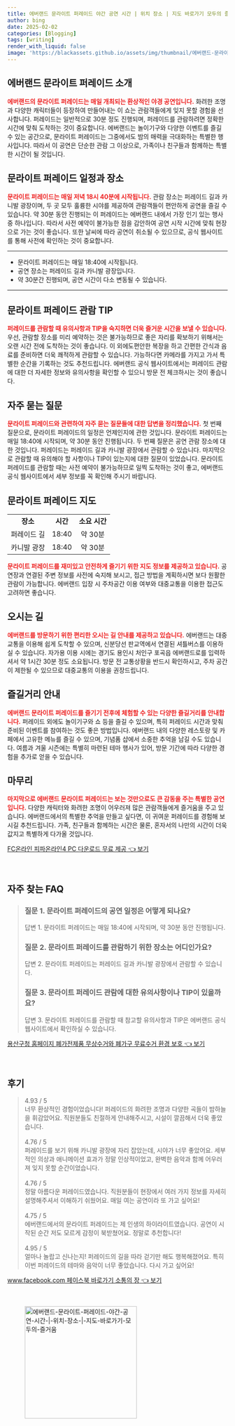 ```yaml
---
title: 에버랜드 문라이트 퍼레이드 야간 공연 시간 | 위치 장소 | 지도 바로가기 모두의 즐거움
author: bing
date: 2025-02-02
categories: [Blogging]
tags: [writing]
render_with_liquid: false
image: 'https://blackassets.github.io/assets/img/thumbnail/에버랜드-문라이트-퍼레이드-야간-공연-시간-|-위치-장소-|-지도-바로가기-모두의-즐거움.webp'
---
```



<h2 id='에버랜드_문라이트_퍼레이드_소개'>에버랜드 문라이트 퍼레이드 소개</h2>

<p><b><span style="color: #ee2323;">에버랜드의 문라이트 퍼레이드는 매일 개최되는 환상적인 야경 공연입니다.</span></b> 화려한 조명과 다양한 캐릭터들이 등장하여 만들어내는 이 쇼는 관람객들에게 잊지 못할 경험을 선사합니다. 퍼레이드는 일반적으로 30분 정도 진행되며, 퍼레이드를 관람하려면 정확한 시간에 맞춰 도착하는 것이 중요합니다. 에버랜드는 놀이기구와 다양한 이벤트를 즐길 수 있는 공간으로, 문라이트 퍼레이드는 그중에서도 밤의 매력을 극대화하는 특별한 행사입니다. 따라서 이 공연은 단순한 관람 그 이상으로, 가족이나 친구들과 함께하는 특별한 시간이 될 것입니다.</p>

<h2 id='문라이트_퍼레이드_일정과_장소'>문라이트 퍼레이드 일정과 장소</h2>

<p><b><span style="color: #ee2323;">문라이트 퍼레이드는 매일 저녁 18시 40분에 시작됩니다.</span></b> 관람 장소는 퍼레이드 길과 카니발 광장이며, 두 곳 모두 훌륭한 시야를 제공하여 관람객들이 편안하게 공연을 즐길 수 있습니다. 약 30분 동안 진행되는 이 퍼레이드는 에버랜드 내에서 가장 인기 있는 행사 중 하나입니다. 따라서 사전 예약이 불가능한 점을 감안하여 공연 시작 시간에 맞춰 현장으로 가는 것이 좋습니다. 또한 날씨에 따라 공연이 취소될 수 있으므로, 공식 웹사이트를 통해 사전에 확인하는 것이 중요합니다.</p>

<hr />

<ul>
    <li>문라이트 퍼레이드는 매일 18:40에 시작됩니다.</li>
    <li>공연 장소는 퍼레이드 길과 카니발 광장입니다.</li>
    <li>약 30분간 진행되며, 공연 시간이 다소 변동될 수 있습니다.</li>
</ul>

<hr />

<h2 id='문라이트_퍼레이드_관람_TIP'>문라이트 퍼레이드 관람 TIP</h2>

<p><b><span style="color: #ee2323;">퍼레이드를 관람할 때 유의사항과 TIP을 숙지하면 더욱 즐거운 시간을 보낼 수 있습니다.</span></b> 우선, 관람할 장소를 미리 예약하는 것은 불가능하므로 좋은 자리를 확보하기 위해서는 오랜 시간 전에 도착하는 것이 좋습니다. 이 외에도편안한 복장을 하고 간편한 간식과 음료를 준비하면 더욱 쾌적하게 관람할 수 있습니다. 가능하다면 카메라를 가지고 가서 특별한 순간을 기록하는 것도 추천드립니다. 에버랜드 공식 웹사이트에서는 퍼레이드 관람에 대한 더 자세한 정보와 유의사항을 확인할 수 있으니 방문 전 체크하시는 것이 좋습니다.</p>

<h2 id='자주_묻는_질문'>자주 묻는 질문</h2>

<p><b><span style="color: #ee2323;">문라이트 퍼레이드와 관련하여 자주 묻는 질문들에 대한 답변을 정리했습니다.</span></b> 첫 번째 질문으로, 문라이트 퍼레이드의 일정은 언제인지에 관한 것입니다. 문라이트 퍼레이드는 매일 18:40에 시작되며, 약 30분 동안 진행됩니다. 두 번째 질문은 공연 관람 장소에 대한 것입니다. 퍼레이드는 퍼레이드 길과 카니발 광장에서 관람할 수 있습니다. 마지막으로 관람할 때 유의해야 할 사항이나 TIP이 있는지에 대한 질문이 있었습니다. 문라이트 퍼레이드를 관람할 때는 사전 예약이 불가능하므로 일찍 도착하는 것이 좋고, 에버랜드 공식 웹사이트에서 세부 정보를 꼭 확인해 주시기 바랍니다.</p>

<h2 id='문라이트_퍼레이드_지도'>문라이트 퍼레이드 지도</h2>

<table>
    <tr>
        <td style="text-align: center; height: 17px;"><b>장소</b></td>
        <td style="text-align: center; height: 17px;"><b>시간</b></td>
        <td style="text-align: center; height: 17px;"><b>소요 시간</b></td>
    </tr>
    <tr>
        <td style="text-align: center; height: 17px;">퍼레이드 길</td>
        <td style="text-align: center; height: 17px;">18:40</td>
        <td style="text-align: center; height: 17px;">약 30분</td>
    </tr>
    <tr>
        <td style="text-align: center; height: 17px;">카니발 광장</td>
        <td style="text-align: center; height: 17px;">18:40</td>
        <td style="text-align: center; height: 17px;">약 30분</td>
    </tr>
</table>

<p><b><span style="color: #ee2323;">문라이트 퍼레이드를 재미있고 안전하게 즐기기 위한 지도 정보를 제공하고 있습니다.</span></b> 공연장과 연결된 주변 정보를 사전에 숙지해 보시고, 접근 방법을 계획하시면 보다 원활한 관람이 가능합니다. 에버랜드 입장 시 주차공간 이용 여부와 대중교통을 이용한 접근도 고려하면 좋습니다.</p>

<h2 id='오시는_길'>오시는 길</h2>

<p><b><span style="color: #ee2323;">에버랜드를 방문하기 위한 편리한 오시는 길 안내를 제공하고 있습니다.</span></b> 에버랜드는 대중교통을 이용해 쉽게 도착할 수 있으며, 신분당선 판교역에서 연결된 셔틀버스를 이용하실 수 있습니다. 자가용 이용 시에는 경기도 용인시 처인구 포곡읍 에버랜드로를 입력하셔서 약 1시간 30분 정도 소요됩니다. 방문 전 교통상황을 반드시 확인하시고, 주차 공간이 제한될 수 있으므로 대중교통의 이용을 권장드립니다.</p>

<h2 id='즐길거리_안내'>즐길거리 안내</h2>

<p><b><span style="color: #ee2323;">에버랜드 문라이트 퍼레이드를 즐기기 전후에 체험할 수 있는 다양한 즐길거리를 안내합니다.</span></b> 퍼레이드 외에도 놀이기구와 쇼 등을 즐길 수 있으며, 특히 퍼레이드 시간과 맞춰 준비된 이벤트를 참여하는 것도 좋은 방법입니다. 에버랜드 내의 다양한 레스토랑 및 카페에서 고유한 메뉴를 즐길 수 있으며, 기념품 샵에서 소중한 추억을 남길 수도 있습니다. 여름과 겨울 시즌에는 특별히 마련된 테마 행사가 있어, 방문 기간에 따라 다양한 경험을 추가로 얻을 수 있습니다.</p>

<h2 id='마무리'>마무리</h2>

<p><b><span style="color: #ee2323;">마지막으로 에버랜드 문라이트 퍼레이드는 보는 것만으로도 큰 감동을 주는 특별한 공연입니다.</span></b> 다양한 캐릭터와 화려한 조명이 어우러져 많은 관람객들에게 즐거움을 주고 있습니다. 에버랜드에서의 특별한 추억을 만들고 싶다면, 이 귀여운 퍼레이드를 경험해 보시길 추천드립니다. 가족, 친구들과 함께하는 시간은 물론, 혼자서의 나만의 시간이 더욱 값지고 특별하게 다가올 것입니다.</p>


<p><a class="click-button" title="FC온라인 피파온라인4 PC 다운로드 무료 제공" href="https://blackassets.github.io/posts/FC%EC%98%A8%EB%9D%BC%EC%9D%B8-%ED%94%BC%ED%8C%8C%EC%98%A8%EB%9D%BC%EC%9D%B84-PC-%EB%8B%A4%EC%9A%B4%EB%A1%9C%EB%93%9C-%EB%AC%B4%EB%A3%8C-%EC%A0%9C%EA%B3%B5/" rel="dofollow">FC온라인 피파온라인4 PC 다운로드 무료 제공 👈 보기</a></p><br>
<h2 id='자주_찾는_FAQ'>자주 찾는 FAQ</h2>
<div itemscope="" itemtype="https://schema.org/FAQPage"> 
<blockquote> 
<div itemscope="" itemprop="mainEntity" itemtype="https://schema.org/Question"> 
<h3 itemprop="name">질문 1. 문라이트 퍼레이드의 공연 일정은 어떻게 되나요?</h3> 
<div itemscope="" itemprop="acceptedAnswer" itemtype="https://schema.org/Answer"> 
<span itemprop="text"> 
<p>답변 1. 문라이트 퍼레이드는 매일 18:40에 시작되며, 약 30분 동안 진행됩니다.</p> 
</span> 
</div> 
</div> 
<div itemscope="" itemprop="mainEntity" itemtype="https://schema.org/Question"> 
<h3 itemprop="name">질문 2. 문라이트 퍼레이드를 관람하기 위한 장소는 어디인가요?</h3> 
<div itemscope="" itemprop="acceptedAnswer" itemtype="https://schema.org/Answer"> 
<span itemprop="text"> 
<p>답변 2. 문라이트 퍼레이드는 퍼레이드 길과 카니발 광장에서 관람할 수 있습니다.</p> 
</span> 
</div> 
</div> 
<div itemscope="" itemprop="mainEntity" itemtype="https://schema.org/Question"> 
<h3 itemprop="name">질문 3. 문라이트 퍼레이드 관람에 대한 유의사항이나 TIP이 있을까요?</h3> 
<div itemscope="" itemprop="acceptedAnswer" itemtype="https://schema.org/Answer"> 
<span itemprop="text"> 
<p>답변 3. 문라이트 퍼레이드를 관람할 때 참고할 유의사항과 TIP은 에버랜드 공식 웹사이트에서 확인하실 수 있습니다.</p> 
</span> 
</div> 
</div> 
</blockquote> 
</div>
<p><a class="click-button" title="용산구청 홈페이지 폐가전제품 무상수거와 폐가구 무료수거 환경 보호" href="https://blackassets.github.io/posts/%EC%9A%A9%EC%82%B0%EA%B5%AC%EC%B2%AD-%ED%99%88%ED%8E%98%EC%9D%B4%EC%A7%80-%ED%8F%90%EA%B0%80%EC%A0%84%EC%A0%9C%ED%92%88-%EB%AC%B4%EC%83%81%EC%88%98%EA%B1%B0%EC%99%80-%ED%8F%90%EA%B0%80%EA%B5%AC-%EB%AC%B4%EB%A3%8C%EC%88%98%EA%B1%B0-%ED%99%98%EA%B2%BD-%EB%B3%B4%ED%98%B8/" rel="dofollow">용산구청 홈페이지 폐가전제품 무상수거와 폐가구 무료수거 환경 보호 👈 보기</a></p><br>
<h2 id='후기'>후기</h2>
<div itemscope itemtype="https://schema.org/Product">
  <blockquote>
  <div itemprop="review" itemscope itemtype="https://schema.org/Review">
      <div itemprop="reviewRating" itemscope itemtype="https://schema.org/Rating"> <span itemprop="ratingValue">4.93</span> / <span itemprop="bestRating">5</span> </div>
      <span itemprop="reviewBody">너무 환상적인 경험이었습니다! 퍼레이드의 화려한 조명과 다양한 곡들이 밤하늘을 휘감았어요. 직원분들도 친절하게 안내해주시고, 시설이 깔끔해서 더욱 좋았습니다.</span>
  </div>
  <br>
  <div itemprop="review" itemscope itemtype="https://schema.org/Review">
      <div itemprop="reviewRating" itemscope itemtype="https://schema.org/Rating"> <span itemprop="ratingValue">4.76</span> / <span itemprop="bestRating">5</span> </div>
      <span itemprop="reviewBody">퍼레이드를 보기 위해 카니발 광장에 자리 잡았는데, 시야가 너무 좋았어요. 세부적인 의상과 애니메이션 효과가 정말 인상적이었고, 완벽한 음악과 함께 어우러져 잊지 못할 순간이었습니다.</span>
  </div>
  <br>
  <div itemprop="review" itemscope itemtype="https://schema.org/Review">
      <div itemprop="reviewRating" itemscope itemtype="https://schema.org/Rating"> <span itemprop="ratingValue">4.76</span> / <span itemprop="bestRating">5</span> </div>
      <span itemprop="reviewBody">정말 아름다운 퍼레이드였습니다. 직원분들이 현장에서 여러 가지 정보를 자세히 설명해주셔서 이해하기 쉬웠어요. 매일 여는 공연이라 또 가고 싶어요!</span>
  </div>
  <br>
  <div itemprop="review" itemscope itemtype="https://schema.org/Review">
      <div itemprop="reviewRating" itemscope itemtype="https://schema.org/Rating"> <span itemprop="ratingValue">4.75</span> / <span itemprop="bestRating">5</span> </div>
      <span itemprop="reviewBody">에버랜드에서의 문라이트 퍼레이드는 제 인생의 하이라이트였습니다. 공연이 시작된 순간 저도 모르게 감정이 북받쳤어요. 정말로 추천합니다!</span>
  </div>
  <br>
  <div itemprop="review" itemscope itemtype="https://schema.org/Review">
      <div itemprop="reviewRating" itemscope itemtype="https://schema.org/Rating"> <span itemprop="ratingValue">4.95</span> / <span itemprop="bestRating">5</span> </div>
      <span itemprop="reviewBody">얼마나 놀랍고 신나는지! 퍼레이드의 길을 따라 걷기만 해도 행복해졌어요. 특히 이번 퍼레이드의 테마와 음악이 너무 좋았습니다. 다시 가고 싶어요!</span>
  </div>
  </blockquote>
</div>
<p><a class="click-button" title="www.facebook.com 페이스북 바로가기 소통의 장" href="https://blackassets.github.io/posts/www.facebook.com-%ED%8E%98%EC%9D%B4%EC%8A%A4%EB%B6%81-%EB%B0%94%EB%A1%9C%EA%B0%80%EA%B8%B0-%EC%86%8C%ED%86%B5%EC%9D%98-%EC%9E%A5/" rel="dofollow">www.facebook.com 페이스북 바로가기 소통의 장 👈 보기</a></p><br>
<figure class="image"><img src="https://blackassets.github.io/assets/img/thumbnail/에버랜드-문라이트-퍼레이드-야간-공연-시간-|-위치-장소-|-지도-바로가기-모두의-즐거움.webp" alt="에버랜드-문라이트-퍼레이드-야간-공연-시간-|-위치-장소-|-지도-바로가기-모두의-즐거움" width="256" height="256"></figure>